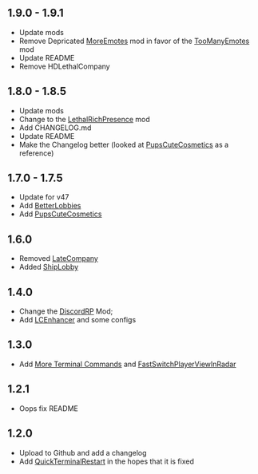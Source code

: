 ## 1.9.0 - 1.9.1

- Update mods
- Remove Depricated [MoreEmotes](https://thunderstore.io/c/lethal-company/p/Sligili/More_Emotes/) mod in favor of the [TooManyEmotes](https://thunderstore.io/c/lethal-company/p/FlipMods/TooManyEmotes/) mod
- Update README
- Remove HDLethalCompany

## 1.8.0 - 1.8.5

- Update mods
- Change to the [LethalRichPresence](https://thunderstore.io/c/lethal-company/p/mrov/LethalRichPresence/) mod
- Add CHANGELOG.md
- Update README
- Make the Changelog better (looked at [PupsCuteCosmetics](https://thunderstore.io/c/lethal-company/p/PupVR/Pups_Cute_Cosmetics/changelog/) as a reference)

## 1.7.0 - 1.7.5

- Update for v47
- Add [BetterLobbies](https://thunderstore.io/c/lethal-company/p/Ryokune/Better_Lobbies/)
- Add [PupsCuteCosmetics](https://thunderstore.io/c/lethal-company/p/PupVR/Pups_Cute_Cosmetics/)

## 1.6.0

- Removed [LateCompany](https://thunderstore.io/c/lethal-company/p/anormaltwig/LateCompany/)
- Added [ShipLobby](https://thunderstore.io/c/lethal-company/p/tinyhoot/ShipLobby/)

## 1.4.0

- Change the [DiscordRP](https://thunderstore.io/c/lethal-company/p/Giltong/LethalCompanyDRP/) Mod;
- Add [LCEnhancer](https://thunderstore.io/c/lethal-company/p/Mom_Llama/Lethal_Company_Enhancer/) and some configs

## 1.3.0

- Add [More Terminal Commands](https://thunderstore.io/c/lethal-company/p/NavarroTech/MoreTerminalCommands/) and [FastSwitchPlayerViewInRadar](https://thunderstore.io/c/lethal-company/p/kRYstall9/FastSwitchPlayerViewInRadar/)

## 1.2.1

- Oops fix README

## 1.2.0

- Upload to Github and add a changelog
- Add [QuickTerminalRestart](https://thunderstore.io/c/lethal-company/p/Clementinise/QuickTerminalRestart/) in the hopes that it is fixed